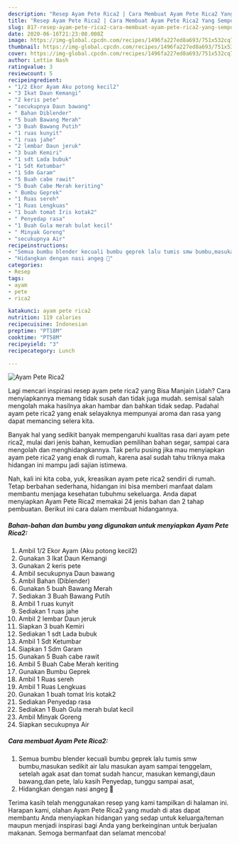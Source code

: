 ```yaml
---
description: "Resep Ayam Pete Rica2 | Cara Membuat Ayam Pete Rica2 Yang Sempurna"
title: "Resep Ayam Pete Rica2 | Cara Membuat Ayam Pete Rica2 Yang Sempurna"
slug: 817-resep-ayam-pete-rica2-cara-membuat-ayam-pete-rica2-yang-sempurna
date: 2020-06-16T21:23:08.008Z
image: https://img-global.cpcdn.com/recipes/1496fa227ed8a693/751x532cq70/ayam-pete-rica2-foto-resep-utama.jpg
thumbnail: https://img-global.cpcdn.com/recipes/1496fa227ed8a693/751x532cq70/ayam-pete-rica2-foto-resep-utama.jpg
cover: https://img-global.cpcdn.com/recipes/1496fa227ed8a693/751x532cq70/ayam-pete-rica2-foto-resep-utama.jpg
author: Lettie Nash
ratingvalue: 3
reviewcount: 5
recipeingredient:
- "1/2 Ekor Ayam Aku potong kecil2"
- "3 Ikat Daun Kemangi"
- "2 keris pete"
- "secukupnya Daun bawang"
- " Bahan Diblender"
- "5 buah Bawang Merah"
- "3 Buah Bawang Putih"
- "1 ruas kunyit"
- "1 ruas jahe"
- "2 lembar Daun jeruk"
- "3 buah Kemiri"
- "1 sdt Lada bubuk"
- "1 Sdt Ketumbar"
- "1 Sdm Garam"
- "5 Buah cabe rawit"
- "5 Buah Cabe Merah keriting"
- " Bumbu Geprek"
- "1 Ruas sereh"
- "1 Ruas Lengkuas"
- "1 buah tomat Iris kotak2"
- " Penyedap rasa"
- "1 Buah Gula merah bulat kecil"
- " Minyak Goreng"
- "secukupnya Air"
recipeinstructions:
- "Semua bumbu blender kecuali bumbu geprek lalu tumis smw bumbu,masukan sedikit air lalu masukan ayam sampai tenggelam, setelah agak asat dan tomat sudah hancur, masukan kemangi,daun bawang,dan pete, lalu kasih Penyedap, tunggu sampai asat,"
- "Hidangkan dengan nasi angeg 🥰"
categories:
- Resep
tags:
- ayam
- pete
- rica2

katakunci: ayam pete rica2 
nutrition: 119 calories
recipecuisine: Indonesian
preptime: "PT18M"
cooktime: "PT58M"
recipeyield: "3"
recipecategory: Lunch

---
```



![Ayam Pete Rica2](https://img-global.cpcdn.com/recipes/1496fa227ed8a693/751x532cq70/ayam-pete-rica2-foto-resep-utama.jpg)

Lagi mencari inspirasi resep ayam pete rica2 yang Bisa Manjain Lidah? Cara menyiapkannya memang tidak susah dan tidak juga mudah. semisal salah mengolah maka hasilnya akan hambar dan bahkan tidak sedap. Padahal ayam pete rica2 yang enak selayaknya mempunyai aroma dan rasa yang dapat memancing selera kita.

Banyak hal yang sedikit banyak mempengaruhi kualitas rasa dari ayam pete rica2, mulai dari jenis bahan, kemudian pemilihan bahan segar, sampai cara mengolah dan menghidangkannya. Tak perlu pusing jika mau menyiapkan ayam pete rica2 yang enak di rumah, karena asal sudah tahu triknya maka hidangan ini mampu jadi sajian istimewa.




Nah, kali ini kita coba, yuk, kreasikan ayam pete rica2 sendiri di rumah. Tetap berbahan sederhana, hidangan ini bisa memberi manfaat dalam membantu menjaga kesehatan tubuhmu sekeluarga. Anda dapat menyiapkan Ayam Pete Rica2 memakai 24 jenis bahan dan 2 tahap pembuatan. Berikut ini cara dalam membuat hidangannya.

<!--inarticleads1-->

##### Bahan-bahan dan bumbu yang digunakan untuk menyiapkan Ayam Pete Rica2:

1. Ambil 1/2 Ekor Ayam (Aku potong kecil2)
1. Gunakan 3 Ikat Daun Kemangi
1. Gunakan 2 keris pete
1. Ambil secukupnya Daun bawang
1. Ambil  Bahan (Diblender)
1. Gunakan 5 buah Bawang Merah
1. Sediakan 3 Buah Bawang Putih
1. Ambil 1 ruas kunyit
1. Sediakan 1 ruas jahe
1. Ambil 2 lembar Daun jeruk
1. Siapkan 3 buah Kemiri
1. Sediakan 1 sdt Lada bubuk
1. Ambil 1 Sdt Ketumbar
1. Siapkan 1 Sdm Garam
1. Gunakan 5 Buah cabe rawit
1. Ambil 5 Buah Cabe Merah keriting
1. Gunakan  Bumbu Geprek
1. Ambil 1 Ruas sereh
1. Ambil 1 Ruas Lengkuas
1. Gunakan 1 buah tomat Iris kotak2
1. Sediakan  Penyedap rasa
1. Sediakan 1 Buah Gula merah bulat kecil
1. Ambil  Minyak Goreng
1. Siapkan secukupnya Air




<!--inarticleads2-->

##### Cara membuat Ayam Pete Rica2:

1. Semua bumbu blender kecuali bumbu geprek lalu tumis smw bumbu,masukan sedikit air lalu masukan ayam sampai tenggelam, setelah agak asat dan tomat sudah hancur, masukan kemangi,daun bawang,dan pete, lalu kasih Penyedap, tunggu sampai asat,
1. Hidangkan dengan nasi angeg 🥰




Terima kasih telah menggunakan resep yang kami tampilkan di halaman ini. Harapan kami, olahan Ayam Pete Rica2 yang mudah di atas dapat membantu Anda menyiapkan hidangan yang sedap untuk keluarga/teman maupun menjadi inspirasi bagi Anda yang berkeinginan untuk berjualan makanan. Semoga bermanfaat dan selamat mencoba!
